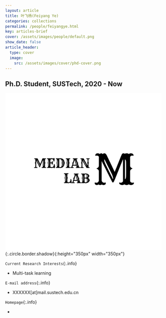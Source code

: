 ```yaml
---
layout: article
title: 叶飞杨(Feiyang Ye)
categories: collections
permalink: /people/feiyangye.html
key: articles-brief
cover: /assets/images/people/default.png
show_date: false
article_header:
  type: cover
  image:
    src: /assets/images/cover/phd-cover.png
---
```


<div class="article__content" markdown="1">

## Ph.D. Student, SUSTech, 2020 - Now

<!--more-->
![Image](/assets/images/people/default.png){:.circle.border.shadow}{:height="350px" width="350px"}

`Current Research Interests`{:.info}

- Multi-task learning

`E-mail address`{:.info}

- XXXXXX[at]mail.sustech.edu.cn

`Homepage`{:.info}

<div class="author-links">
  <ul class="menu menu--nowrap menu--inline">
	  <li title="homepage">
	  <a class="button button--circle mail-button" itemprop="sameAs" href="https://median-lab.github.io/" target="_blank">
	    <i class="fa fa-home"></i>
	  </a>
  	  </li>
  </ul>
</div>
</div>
